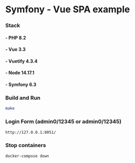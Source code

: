 # Symfony - Vue SPA example

### Stack
#### - PHP 8.2
#### - Vue 3.3
#### - Vuetify 4.3.4
#### - Node 14.17.1
#### - Symfony 6.3

### Build and Run

```bash
make
```

### Login Form (admin0/12345 or admin0/12345)
```bash
http://127.0.0.1:8051/
```

### Stop containers

```bash
docker-compose down